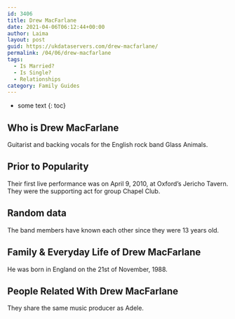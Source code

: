 ```yaml
---
id: 3406
title: Drew MacFarlane
date: 2021-04-06T06:12:44+00:00
author: Laima
layout: post
guid: https://ukdataservers.com/drew-macfarlane/
permalink: /04/06/drew-macfarlane
tags:
  - Is Married?
  - Is Single?
  - Relationships
category: Family Guides
---
```


* some text
{: toc}


## Who is Drew MacFarlane
                  
                  
                  
Guitarist and backing vocals for the English rock band Glass Animals. 
                  
              
            
              
            
                
                
                
## Prior to Popularity
                  
                  
                  
Their first live performance was on April 9, 2010, at Oxford&#8217;s Jericho Tavern. They were the supporting act for group Chapel Club. 
                  
              
            
              
            
                
                
                
## Random data
                  
                  
                  
The band members have known each other since they were 13 years old. 
                  
              
            
              
            
                
                
                
## Family & Everyday Life of Drew MacFarlane
                  
                  
                  
He was born in England on the 21st of November, 1988. 
                  
              
            
              
            
                
                
                
## People Related With Drew MacFarlane
                  
                  
                  
They share the same music producer as Adele. 
                  
              
            
              
            
                
              
            
              
              
            
            
              
            
          
          
          